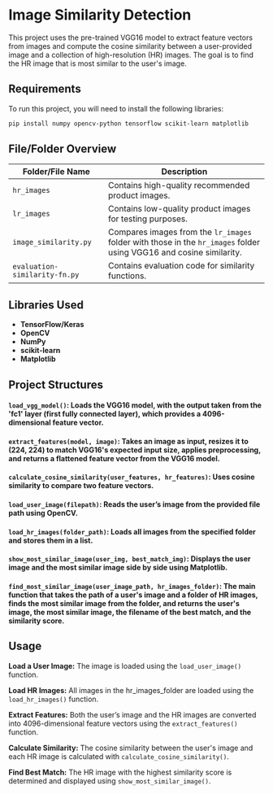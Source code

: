 # Image Similarity Detection

This project uses the pre-trained VGG16 model to extract feature vectors from images and compute the cosine similarity between a user-provided image and a collection of high-resolution (HR) images. The goal is to find the HR image that is most similar to the user's image.

## Requirements

To run this project, you will need to install the following libraries:

```bash
pip install numpy opencv-python tensorflow scikit-learn matplotlib
```
## File/Folder Overview
| Folder/File Name             | Description                                                                 |
|------------------------------|-----------------------------------------------------------------------------|
| `hr_images`                  | Contains high-quality recommended product images.                           |
| `lr_images`                  | Contains low-quality product images for testing purposes.                   |
| `image_similarity.py`        | Compares images from the `lr_images` folder with those in the `hr_images` folder using VGG16 and cosine similarity. |
| `evaluation-similarity-fn.py`| Contains evaluation code for similarity functions.                          |


## Libraries Used
- **TensorFlow/Keras**
- **OpenCV**
- **NumPy**
- **scikit-learn**
- **Matplotlib**

## Project Structures
#### ```load_vgg_model()```: Loads the VGG16 model, with the output taken from the 'fc1' layer (first fully connected layer), which provides a 4096-dimensional feature vector.
#### ```extract_features(model, image)```: Takes an image as input, resizes it to (224, 224) to match VGG16's expected input size, applies preprocessing, and returns a flattened feature vector from the VGG16 model.
#### ```calculate_cosine_similarity(user_features, hr_features)```: Uses cosine similarity to compare two feature vectors.
#### ```load_user_image(filepath)```: Reads the user’s image from the provided file path using OpenCV.
#### ```load_hr_images(folder_path)```: Loads all images from the specified folder and stores them in a list.
#### ```show_most_similar_image(user_img, best_match_img)```: Displays the user image and the most similar image side by side using Matplotlib.
#### ```find_most_similar_image(user_image_path, hr_images_folder)```: The main function that takes the path of a user's image and a folder of HR images, finds the most similar image from the folder, and returns the user's image, the most similar image, the filename of the best match, and the similarity score.

## Usage
**Load a User Image:** The image is loaded using the ```load_user_image()``` function.

**Load HR Images:** All images in the hr_images_folder are loaded using the ```load_hr_images()``` function.

**Extract Features:** Both the user’s image and the HR images are converted into 4096-dimensional feature vectors using the ```extract_features()``` function.

**Calculate Similarity:** The cosine similarity between the user's image and each HR image is calculated with ```calculate_cosine_similarity()```.

**Find Best Match:** The HR image with the highest similarity score is determined and displayed using ```show_most_similar_image()```.